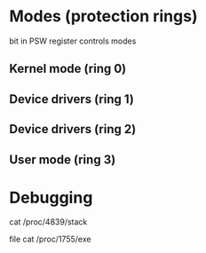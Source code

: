 # Modes (protection rings)
bit in PSW register controls modes 

## Kernel mode (ring 0)

## Device drivers (ring 1)

## Device drivers (ring 2)

## User mode (ring 3)

# Debugging

cat /proc/4839/stack

file cat /proc/1755/exe
